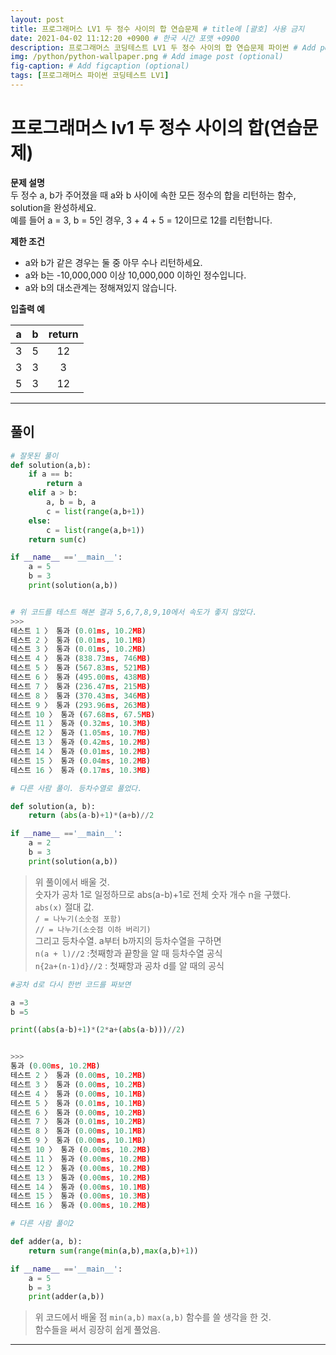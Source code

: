 ```yaml
---
layout: post
title: 프로그래머스 LV1 두 정수 사이의 합 연습문제 # title에 [괄호] 사용 금지
date: 2021-04-02 11:12:20 +0900 # 한국 시간 포맷 +0900
description: 프로그래머스 코딩테스트 LV1 두 정수 사이의 합 연습문제 파이썬 # Add post description (optional)
img: /python/python-wallpaper.png # Add image post (optional)
fig-caption: # Add figcaption (optional)
tags: [프로그래머스 파이썬 코딩테스트 LV1]
---
```


# 프로그래머스 lv1 두 정수 사이의 합(연습문제)

**문제 설명**<br>
두 정수 a, b가 주어졌을 때 a와 b 사이에 속한 모든 정수의 합을 리턴하는 함수, solution을 완성하세요.<br>
예를 들어 a = 3, b = 5인 경우, 3 + 4 + 5 = 12이므로 12를 리턴합니다.<br>

**제한 조건**<br>
* a와 b가 같은 경우는 둘 중 아무 수나 리턴하세요.<br>
* a와 b는 -10,000,000 이상 10,000,000 이하인 정수입니다.<br>
* a와 b의 대소관계는 정해져있지 않습니다.<br>

 **입출력 예**

|a|b|return|
|:---:|:---:|:---:|
|3|5|12|
|3|3|3|
|5|3|12|
---

## 풀이

```python
# 잘못된 풀이
def solution(a,b):
    if a == b:
        return a
    elif a > b:
        a, b = b, a
        c = list(range(a,b+1))
    else:
        c = list(range(a,b+1))
    return sum(c)

if __name__ =='__main__':
    a = 5
    b = 3
    print(solution(a,b))


# 위 코드를 테스트 해본 결과 5,6,7,8,9,10에서 속도가 좋지 않았다.
>>>
테스트 1 〉 통과 (0.01ms, 10.2MB)
테스트 2 〉 통과 (0.01ms, 10.1MB)
테스트 3 〉 통과 (0.01ms, 10.2MB)
테스트 4 〉 통과 (838.73ms, 746MB)
테스트 5 〉 통과 (567.83ms, 521MB)
테스트 6 〉 통과 (495.00ms, 438MB)
테스트 7 〉 통과 (236.47ms, 215MB)
테스트 8 〉 통과 (370.43ms, 346MB)
테스트 9 〉 통과 (293.96ms, 263MB)
테스트 10 〉 통과 (67.68ms, 67.5MB)
테스트 11 〉 통과 (0.32ms, 10.3MB)
테스트 12 〉 통과 (1.05ms, 10.7MB)
테스트 13 〉 통과 (0.42ms, 10.2MB)
테스트 14 〉 통과 (0.01ms, 10.2MB)
테스트 15 〉 통과 (0.04ms, 10.2MB)
테스트 16 〉 통과 (0.17ms, 10.3MB)
```


```python
# 다른 사람 풀이. 등차수열로 풀었다. 

def solution(a, b):
    return (abs(a-b)+1)*(a+b)//2

if __name__ =='__main__':
    a = 2
    b = 3
    print(solution(a,b))
```

>위 풀이에서 배울 것.<br>
숫자가 공차 1로 일정하므로 abs(a-b)+1로 전체 숫자 개수 n을 구했다.<br>
`abs(x)` 절대 값.<br>
`/ = 나누기(소숫점 포함)`<br>
`// = 나누기(소숫점 이하 버리기)`<br>
그리고 등차수열. a부터 b까지의 등차수열을 구하면<br>
`n(a + l)//2` :첫째항과 끝항을 알 때 등차수열 공식<br>
`n{2a+(n-1)d}//2` : 첫째항과 공차 d를 알 때의 공식<br>

```python
#공차 d로 다시 한번 코드를 짜보면

a =3
b =5

print((abs(a-b)+1)*(2*a+(abs(a-b)))//2)


>>>
통과 (0.00ms, 10.2MB)
테스트 2 〉 통과 (0.00ms, 10.2MB)
테스트 3 〉 통과 (0.00ms, 10.2MB)
테스트 4 〉 통과 (0.00ms, 10.1MB)
테스트 5 〉 통과 (0.01ms, 10.1MB)
테스트 6 〉 통과 (0.00ms, 10.2MB)
테스트 7 〉 통과 (0.01ms, 10.2MB)
테스트 8 〉 통과 (0.00ms, 10.1MB)
테스트 9 〉 통과 (0.00ms, 10.1MB)
테스트 10 〉 통과 (0.00ms, 10.2MB)
테스트 11 〉 통과 (0.00ms, 10.2MB)
테스트 12 〉 통과 (0.00ms, 10.2MB)
테스트 13 〉 통과 (0.00ms, 10.2MB)
테스트 14 〉 통과 (0.00ms, 10.1MB)
테스트 15 〉 통과 (0.00ms, 10.3MB)
테스트 16 〉 통과 (0.00ms, 10.2MB)
```

```python
# 다른 사람 풀이2

def adder(a, b):
    return sum(range(min(a,b),max(a,b)+1))

if __name__ =='__main__':
    a = 5
    b = 3
    print(adder(a,b))
```
>위 코드에서 배울 점
`min(a,b)` `max(a,b)` 함수를 쓸 생각을 한 것.<br> 
함수들을 써서 굉장히 쉽게 풀었음.

---